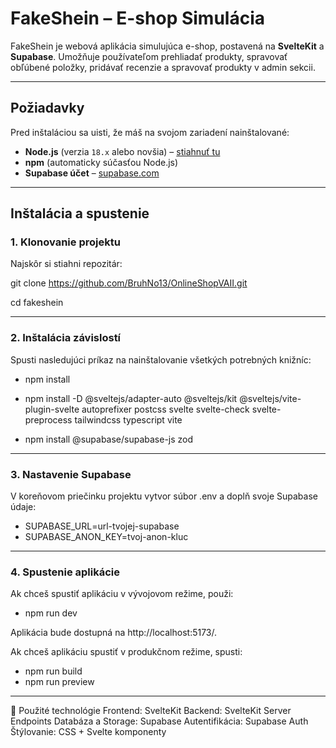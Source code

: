 # FakeShein – E-shop Simulácia

FakeShein je webová aplikácia simulujúca e-shop, postavená na **SvelteKit** a **Supabase**. Umožňuje používateľom prehliadať produkty, spravovať obľúbené položky, pridávať recenzie a spravovať produkty v admin sekcii.

---

##  Požiadavky
Pred inštaláciou sa uisti, že máš na svojom zariadení nainštalované:
- **Node.js** (verzia `18.x` alebo novšia) – [stiahnuť tu](https://nodejs.org/)
- **npm** (automaticky súčasťou Node.js)
- **Supabase účet** – [supabase.com](https://supabase.com/)

---

##  Inštalácia a spustenie

### 1. Klonovanie projektu
Najskôr si stiahni repozitár:

git clone https://github.com/BruhNo13/OnlineShopVAII.git

cd fakeshein

---

### 2. Inštalácia závislostí
Spusti nasledujúci príkaz na nainštalovanie všetkých potrebných knižníc:

- npm install

- npm install -D @sveltejs/adapter-auto @sveltejs/kit @sveltejs/vite-plugin-svelte autoprefixer postcss svelte svelte-check svelte-preprocess tailwindcss typescript vite

- npm install @supabase/supabase-js zod

---

### 3. Nastavenie Supabase
V koreňovom priečinku projektu vytvor súbor .env a doplň svoje Supabase údaje:
- SUPABASE_URL=url-tvojej-supabase
- SUPABASE_ANON_KEY=tvoj-anon-kluc

---

### 4. Spustenie aplikácie
Ak chceš spustiť aplikáciu v vývojovom režime, použi:
- npm run dev

Aplikácia bude dostupná na http://localhost:5173/.

Ak chceš aplikáciu spustiť v produkčnom režime, spusti:
- npm run build
- npm run preview
---

🌟 Použité technológie
Frontend: SvelteKit
Backend: SvelteKit Server Endpoints
Databáza a Storage: Supabase
Autentifikácia: Supabase Auth
Štýlovanie: CSS + Svelte komponenty
